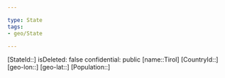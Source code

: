 ```yaml
---

type: State
tags:
- geo/State

---
```

[StateId::]
isDeleted: false
confidential: public
[name::Tirol]
[CountryId::]
[geo-lon::]
[geo-lat::]
[Population::]

